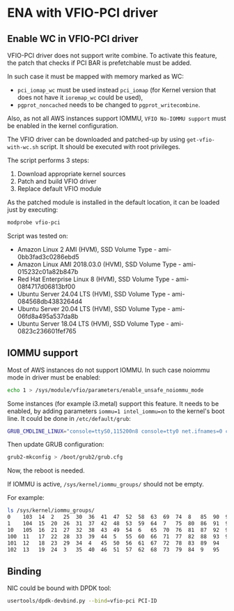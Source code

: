 ENA with VFIO-PCI driver
========================

Enable WC in VFIO-PCI driver
----------------------------

VFIO-PCI driver does not support write combine.
To activate this feature, the patch that checks if PCI BAR is prefetchable must
be added.

In such case it must be mapped with memory marked as WC:

- `pci_iomap_wc` must be used instead `pci_iomap`
    (for Kernel version that does not have it `ioremap_wc` could be used),
- `pgprot_noncached` needs to be changed to `pgprot_writecombine`.

Also, as not all AWS instances support IOMMU, `VFIO No-IOMMU support` must be
enabled in the kernel configuration.

The VFIO driver can be downloaded and patched-up by using `get-vfio-with-wc.sh`
script. It should be executed with root privileges.

The script performs 3 steps:

1. Download appropriate kernel sources
1. Patch and build VFIO driver
1. Replace default VFIO module

As the patched module is installed in the default location, it can be loaded
just by executing:

```sh
modprobe vfio-pci
```

Script was tested on:

- Amazon Linux 2 AMI (HVM), SSD Volume Type - ami-0bb3fad3c0286ebd5
- Amazon Linux AMI 2018.03.0 (HVM), SSD Volume Type - ami-015232c01a82b847b
- Red Hat Enterprise Linux 8 (HVM), SSD Volume Type - ami-08f4717d06813bf00
- Ubuntu Server 24.04 LTS (HVM), SSD Volume Type - ami-084568db4383264d4
- Ubuntu Server 20.04 LTS (HVM), SSD Volume Type - ami-06fd8a495a537da8b
- Ubuntu Server 18.04 LTS (HVM), SSD Volume Type - ami-0823c236601fef765

IOMMU support
-------------

Most of AWS instances do not support IOMMU.
In such case noiommu mode in driver must be enabled:

```sh
echo 1 > /sys/module/vfio/parameters/enable_unsafe_noiommu_mode
```

Some instances (for example i3.metal) support this feature.
It needs to be enabled, by adding parameters `iommu=1 intel_iommu=on`
to the kernel's boot line. It could be done in `/etc/default/grub`:

```sh
GRUB_CMDLINE_LINUX="console=ttyS0,115200n8 console=tty0 net.ifnames=0 crashkernel=auto iommu=1 intel_iommu=on"
```

Then update GRUB configuration:

```sh
grub2-mkconfig > /boot/grub2/grub.cfg
```

Now, the reboot is needed.

If IOMMU is active, `/sys/kernel/iommu_groups/` should not be empty.

For example:

```sh
ls /sys/kernel/iommu_groups/
0    103  14  2   25  30  36  41  47  52  58  63  69  74  8   85  90  96
1    104  15  20  26  31  37  42  48  53  59  64  7   75  80  86  91  97
10   105  16  21  27  32  38  43  49  54  6   65  70  76  81  87  92  98
100  11   17  22  28  33  39  44  5   55  60  66  71  77  82  88  93  99
101  12   18  23  29  34  4   45  50  56  61  67  72  78  83  89  94
102  13   19  24  3   35  40  46  51  57  62  68  73  79  84  9   95
```

Binding
-------

NIC could be bound with DPDK tool:

```sh
usertools/dpdk-devbind.py --bind=vfio-pci PCI-ID
```

